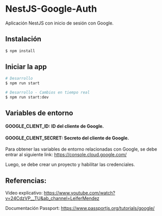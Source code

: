 # NestJS-Google-Auth
Aplicación NestJS con inicio de sesión con Google.

## Instalación

```bash
$ npm install
```

## Iniciar la app

```bash
# Desarrollo
$ npm run start

# Desarrollo - Cambios en tiempo real
$ npm run start:dev
```

## Variables de entorno
#### **GOOGLE_CLIENT_ID:** ID del cliente de Google.
#### **GOOGLE_CLIENT_SECRET:** Secreto del cliente de Google.

Para obtener las variables de entorno relacionadas con Google, se debe entrar al siguiente link: https://console.cloud.google.com/

Luego, se debe crear un proyecto y habilitar las credenciales.

## Referencias:
Video explicativo: https://www.youtube.com/watch?v=24CdzVP__TU&ab_channel=LeiferMendez

Documentación Passport: https://www.passportjs.org/tutorials/google/
